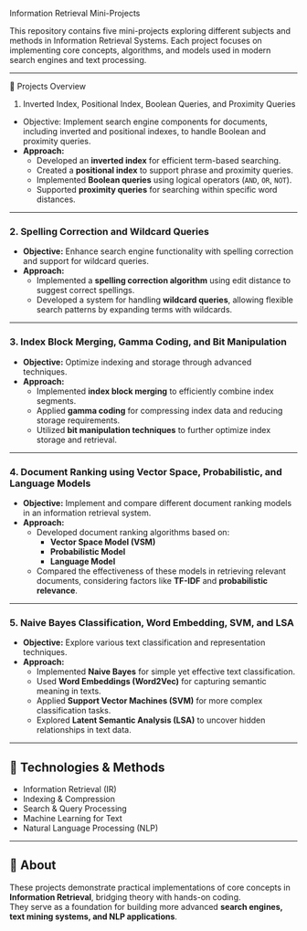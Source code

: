 Information Retrieval Mini-Projects

This repository contains five mini-projects exploring different subjects and methods in Information Retrieval Systems. Each project focuses on implementing core concepts, algorithms, and models used in modern search engines and text processing.

---

📂 Projects Overview

1. Inverted Index, Positional Index, Boolean Queries, and Proximity Queries
- Objective: Implement search engine components for documents, including inverted and positional indexes, to handle Boolean and proximity queries.
- **Approach:**
  - Developed an **inverted index** for efficient term-based searching.
  - Created a **positional index** to support phrase and proximity queries.
  - Implemented **Boolean queries** using logical operators (`AND`, `OR`, `NOT`).
  - Supported **proximity queries** for searching within specific word distances.

---

### 2. Spelling Correction and Wildcard Queries
- **Objective:** Enhance search engine functionality with spelling correction and support for wildcard queries.
- **Approach:**
  - Implemented a **spelling correction algorithm** using edit distance to suggest correct spellings.
  - Developed a system for handling **wildcard queries**, allowing flexible search patterns by expanding terms with wildcards.

---

### 3. Index Block Merging, Gamma Coding, and Bit Manipulation
- **Objective:** Optimize indexing and storage through advanced techniques.
- **Approach:**
  - Implemented **index block merging** to efficiently combine index segments.
  - Applied **gamma coding** for compressing index data and reducing storage requirements.
  - Utilized **bit manipulation techniques** to further optimize index storage and retrieval.

---

### 4. Document Ranking using Vector Space, Probabilistic, and Language Models
- **Objective:** Implement and compare different document ranking models in an information retrieval system.
- **Approach:**
  - Developed document ranking algorithms based on:
    - **Vector Space Model (VSM)**
    - **Probabilistic Model**
    - **Language Model**
  - Compared the effectiveness of these models in retrieving relevant documents, considering factors like **TF-IDF** and **probabilistic relevance**.

---

### 5. Naive Bayes Classification, Word Embedding, SVM, and LSA
- **Objective:** Explore various text classification and representation techniques.
- **Approach:**
  - Implemented **Naive Bayes** for simple yet effective text classification.
  - Used **Word Embeddings (Word2Vec)** for capturing semantic meaning in texts.
  - Applied **Support Vector Machines (SVM)** for more complex classification tasks.
  - Explored **Latent Semantic Analysis (LSA)** to uncover hidden relationships in text data.

---

## 🚀 Technologies & Methods
- Information Retrieval (IR)
- Indexing & Compression
- Search & Query Processing
- Machine Learning for Text
- Natural Language Processing (NLP)

---

## 📌 About
These projects demonstrate practical implementations of core concepts in **Information Retrieval**, bridging theory with hands-on coding.  
They serve as a foundation for building more advanced **search engines, text mining systems, and NLP applications**.
